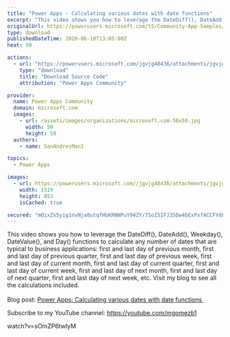 ```yaml
---
title: "Power Apps - Calculating various dates with date functions"
excerpt: "This video shows you how to leverage the DateDiff(), DateAdd(), Weekday(), DateValue(), and Day() functions to calculate any number of dates that are"
originalUrl: https://powerusers.microsoft.com/t5/Community-App-Samples/Power-Apps-Calculating-various-dates-with-date-functions/td-p/592175
type: download
publishedDateTime: 2020-06-10T13:05:00Z
heat: 50

actions:
  - url: "https://powerusers.microsoft.com/jgvjg48436/attachments/jgvjg48436/AppFeedbackGallery/543/2/Date%20and%20Time.msapp"
    type: "download"
    title: "Download Source Code"
    attribution: "Power Apps Community"

provider:
  name: Power Apps Community
  domain: microsoft.com
  images:
    - url: /assets/images/organizations/microsoft.com-50x50.jpg
      width: 50
      height: 50
  authors:
    - name: SanAndresMan1

topics:
  - Power Apps

images:
  - url: https://powerusers.microsoft.com//jgvjg48436/attachments/jgvjg48436/AppFeedbackGallery/543/1/Thumbnail.jpg
    width: 1519
    height: 853
    isCached: true

secured: "mQixZs5yig1nvNja8utqfHbKRNNPuY94ZY/7SoI5IFJ35Dw4bExPxfACCFYdL9nqPkv3dgc39w32ISOCmsDL+zL73JYbk3FEzrLguJpLa9iRkUST8MesOqcj0Q8Odr5hq2mnD0XVApAbmH5EVQVWP6dOj1EfKlc5LpN2V+oRzR7qtL0gnVTq5f/RnI/cJtTvVZwJs8U8MUXpAQpHxagmulJEgOcz35oXUZZK5BAeB+5wuwxuQ4HmcAgU1JgL3IBDN8kxcqwI8m/w0586CpL/cMLQ9XNv+EAgyR8XLnnn11Nz3LJuVnHiz0Cd3UDp59UZB57GijVnOtJbf6r7HMlxB2OL8LLUYCYGcXFGtK+oC/GRx+pBV05eeDDE06O3Pv8smnAhdKeht0cFlXHjnBXX0qxcjTy17MZOqX40lNYLyfaMd7t3GQTw18PywnNVNIVb;341k2dHCPA4zF9pFo91hew=="
---
```

<p><span>This video shows you how to leverage the DateDiff(), DateAdd(), Weekday(), DateValue(), and Day() functions to calculate any number of dates that are typical to business applications: first and last day of previous month, first and last day of previous quarter, first and last day of previous week, first and last day of current month, first and last day of current quarter, first and last day of current week, first and last day of next month, first and last day of next quarter, first and last day of next week, etc.&nbsp;Visit my blog to see all the calculations included.</span><br><br><span>Blog post: <a href="https://dynamicsgpblogster.blogspot.com/2020/06/powerapps-dates.html" target="_self" rel="nofollow noopener noreferrer">Power Apps: Calculating various dates with date functions&nbsp;</a></span></p><p><span>Subscribe to my YouTube channel: <a href="https://youtube.com/mgomezb1" target="_self" rel="nofollow noopener noreferrer">https://youtube.com/mgomezb1</a></span></p><p><span class="videoUrl">watch?v=sOmZP6twlyM</span></p>

